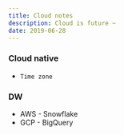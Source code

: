 ```yaml
---
title: Cloud notes
description: Cloud is future ~
date: 2019-06-28
---
```


### Cloud native

* `Time zone`

### DW

* AWS - Snowflake
* GCP - BigQuery
